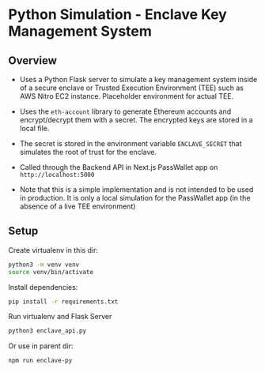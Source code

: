 # Python Simulation - Enclave Key Management System

## Overview

- Uses a Python Flask server to simulate a key management system inside of a secure enclave or Trusted Execution Environment (TEE) such as AWS Nitro EC2 instance. Placeholder environment for actual TEE.

- Uses the `eth-account` library to generate Ethereum accounts and encrypt/decrypt them with a secret. The encrypted keys are stored in a local file.

- The secret is stored in the environment variable `ENCLAVE_SECRET` that simulates the root of trust for the enclave.

- Called through the Backend API in Next.js PassWallet app on `http://localhost:5000`

- Note that this is a simple implementation and is not intended to be used in production. It is only a local simulation for the PassWallet app (in the absence of a live TEE environment)

## Setup

Create virtualenv in this dir:
```bash
python3 -m venv venv
source venv/bin/activate
```

Install dependencies:

```bash
pip install -r requirements.txt
```

Run virtualenv and Flask Server
```bash
python3 enclave_api.py
```

Or use in parent dir:
```bash
npm run enclave-py
```
